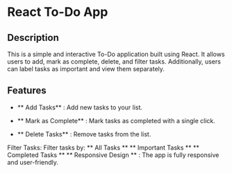 # React To-Do App
## Description
This is a simple and interactive To-Do application built using React. It allows users to add, mark as complete, delete, and filter tasks. Additionally, users can label tasks as important and view them separately.

## Features
- ** Add Tasks** : Add new tasks to your list.

- ** Mark as Complete** : Mark tasks as completed with a single click.

- ** Delete Tasks** : Remove tasks from the list.

Filter Tasks: Filter tasks by:
** All Tasks **
** Important Tasks **
** Completed Tasks **
** Responsive Design ** : The app is fully responsive and user-friendly.

